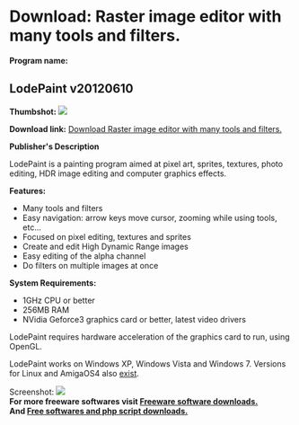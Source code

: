 # Download: Raster image editor with many tools and filters.

**Program name:**

## LodePaint v20120610

  
**Thumbshot:** ![](http://www.freewarefiles.com/screenshot/lodepaint1_md.jpg)   
  
**Download link:** [Download Raster image editor with many tools and filters.](http://freesoftwares.boysofts.com/LodePaint_program_57599.html)  
  


**Publisher's Description**  
  


LodePaint is a painting program aimed at pixel art, sprites, textures, photo editing, HDR image editing and computer graphics effects. 

**Features:**

  * Many tools and filters 
  * Easy navigation: arrow keys move cursor, zooming while using tools, etc... 
  * Focused on pixel editing, textures and sprites 
  * Create and edit High Dynamic Range images 
  * Easy editing of the alpha channel 
  * Do filters on multiple images at once 

**System Requirements:**

  * 1GHz CPU or better 
  * 256MB RAM 
  * NVidia Geforce3 graphics card or better, latest video drivers 

LodePaint requires hardware acceleration of the graphics card to run, using OpenGL.

LodePaint works on Windows XP, Windows Vista and Windows 7. Versions for Linux and AmigaOS4 also [exist](https://sourceforge.net/projects/lodepaint/). 

  
  
Screenshot: ![](http://www.freewarefiles.com/screenshot/lodepaint1.jpg)   
**For more freeware softwares visit [Freeware software downloads.](http://freesoftwares.boysofts.com/)**   
**And [Free softwares and php script downloads.](http://www.boysofts.com/)**
